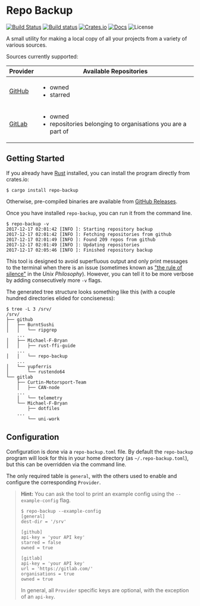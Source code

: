 # Repo Backup

[![Build Status](https://travis-ci.org/Michael-F-Bryan/repo-backup.svg?branch=master)](https://travis-ci.org/Michael-F-Bryan/repo-backup)
[![Build status](https://ci.appveyor.com/api/projects/status/9ik2qiov3l2buyqd?svg=true)](https://ci.appveyor.com/project/Michael-F-Bryan/repo-backup)
[![Crates.io](https://img.shields.io/crates/v/repo-backup.svg)](https://crates.io/crates/repo-backup)
[![Docs](https://docs.rs/repo-backup/badge.svg)](https://docs.rs/repo-backup)
![License](https://img.shields.io/github/license/Michael-F-Bryan/repo-backup.svg)


A small utility for making a local copy of all your projects from a variety
of various sources.

Sources currently supported:

<table>
    <thead>
        <tr>
            <th>Provider</th>
            <th>Available Repositories</th>
        </tr>
    </thead>
    <tbody>
        <tr>
            <td>
                <a href="https://github.com"/>GitHub</a>
            </td>
            <td>
                <ul>
                    <li>owned</li>
                    <li>starred</li>
                </ul>
            </td>
        </tr>
        <tr>
            <td>
                <a href="https://about.gitlab.com"/>GitLab</a>
            </td>
            <td>
                <ul>
                    <li>owned</li>
                    <li>repositories belonging to organisations you are a part of</li>
                </ul>
            </td>
        </tr>
    </tbody>
</table>


## Getting Started

If you already have [Rust] installed, you can install the program directly from
crates.io:

```
$ cargo install repo-backup
```

Otherwise, pre-compiled binaries are available from [GitHub Releases].

Once you have installed `repo-backup`, you can run it from the command line.

```
$ repo-backup -v
2017-12-17 02:01:42 [INFO ]: Starting repository backup
2017-12-17 02:01:42 [INFO ]: Fetching repositories from github
2017-12-17 02:01:49 [INFO ]: Found 209 repos from github
2017-12-17 02:01:49 [INFO ]: Updating repositories
2017-12-17 02:05:46 [INFO ]: Finished repository backup
```

This tool is designed to avoid superfluous output and only print messages to
the terminal when there is an issue (sometimes known as ["the rule of silence"]
in the *Unix Philosophy*). However, you can tell it to be more verbose by
adding consecutively more `-v` flags.

The generated tree structure looks something like this (with a couple hundred
directories elided for conciseness):

```
$ tree -L 3 /srv/
/srv/
├── github
│   ├── BurntSushi
│   │   └── ripgrep
    ...
│   ├── Michael-F-Bryan
│   │   ├── rust-ffi-guide
    ...
│   │   └── repo-backup
    ...
│   └── yupferris
│       └── rustendo64
└── gitlab
    ├── Curtin-Motorsport-Team
    │   ├── CAN-node
    ...
    │   └── telemetry
    └── Michael-F-Bryan
        ├── dotfiles
    ...
        └── uni-work
```


## Configuration

Configuration is done via a `repo-backup.toml` file. By default the
`repo-backup` program will look for this in your home directory (as
`~/.repo-backup.toml`), but this can be overridden via the command line.

The only required table is `general`, with the others used to enable and
configure the corresponding `Provider`.

> **Hint:** You can ask the tool to print an example config using the 
> `--example-config` flag.
> 
> ```
> $ repo-backup --example-config
> [general]
> dest-dir = '/srv'
> 
> [github]
> api-key = 'your API key'
> starred = false
> owned = true
> 
> [gitlab]
> api-key = 'your API key'
> url = 'https://gitlab.com/'
> organisations = true
> owned = true
> ```
>
> In general, all `Provider` specific keys are optional, with the exception of
> an `api-key`.

[GitHub Releases]: https://github.com/Michael-F-Bryan/repo-backup/releases
[Rust]: https://www.rust-lang.org/en-US/
["the rule of silence"]: http://www.linfo.org/rule_of_silence.html